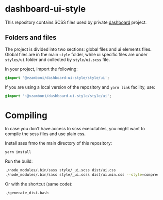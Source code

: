 # dashboard-ui-style

This repository contains SCSS files used by private [dashboard](https://github.com/vittoriozamboni/dashboard) project.

## Folders and files

The project is divided into two sections: global files and ui elements files.
Global files are in the main `style` folder, while ui specific files are under `styles/ui` folder and collected by `style/ui.scss` file.

In your project, import the following:

```scss
@import '@vzamboni/dashboard-ui-style/style/ui';
```

If you are using a local version of the repository and `yarn link` facility, use:

```scss
@import '~@vzamboni/dashboard-ui-style/style/ui';
```
# Compiling

In case you don't have access to scss executables, you might want to compile the scss files and use plain css.

Install sass frmo the main directory of this repository:

```bash
yarn install
```

Run the build:

```bash
./node_modules/.bin/sass style/_ui.scss dist/ui.css
./node_modules/.bin/sass style/_ui.scss dist/ui.min.css --style=compressed
```

Or with the shortcut (same code):
```bash
./generate_dist.bash
```
